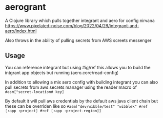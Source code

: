 # aerogrant

A Clojure library which pulls together integrant and aero for config nirvana 
https://www.pixelated-noise.com/blog/2022/04/28/integrant-and-aero/index.html

Also throws in the ability of pulling secrets from AWS screets messenger

## Usage

You can reference integrant but using #ig/ref this allows you to build the intgrant 
app objects but running (aero.core/read-config)

In addition to allowing a mix aero config with building integrant you can also pull secrets
from aws secrets manager using the reader macro of 
``` #asm["secret-location# key]```

By default it will pull aws credentials  by the default aws java client chain but these can be overriden 
like so ```#asm["dev/wibble/test" "wibblek" #ref [:app :project] #ref [:app :project-region]]```


